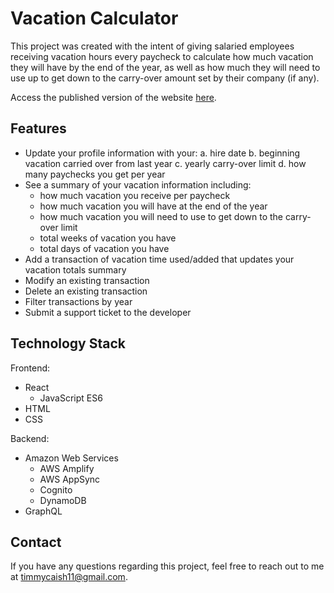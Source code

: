 # Vacation Calculator
This project was created with the intent of giving salaried employees receiving vacation hours every paycheck to calculate how much vacation they will have by the end of the year, as well as how much they will need to use up to get down to the carry-over amount set by their company (if any).

Access the published version of the website [here](https://main.d11iajmckk09l8.amplifyapp.com/).

## Features
- Update your profile information with your: 
    a. hire date
    b. beginning vacation carried over from last year
    c. yearly carry-over limit
    d. how many paychecks you get per year
- See a summary of your vacation information including:
    - how much vacation you receive per paycheck
    - how much vacation you will have at the end of the year
    - how much vacation you will need to use to get down to the carry-over limit
    - total weeks of vacation you have
    - total days of vacation you have
- Add a transaction of vacation time used/added that updates your vacation totals summary
- Modify an existing transaction
- Delete an existing transaction
- Filter transactions by year
- Submit a support ticket to the developer

## Technology Stack
Frontend:
- React
    - JavaScript ES6
- HTML
- CSS

Backend:
- Amazon Web Services
    - AWS Amplify
    - AWS AppSync
    - Cognito
    - DynamoDB
- GraphQL

## Contact
If you have any questions regarding this project, feel free to reach out to me at <timmycaish11@gmail.com>.

